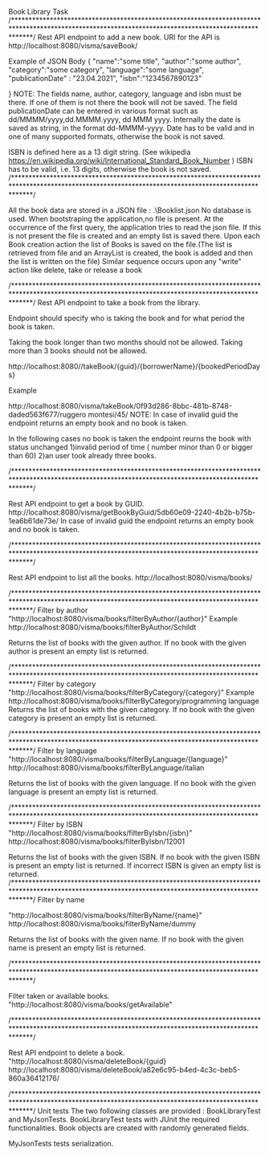 Book Library Task /*****************************************************************************************************************************************************/ Rest API endpoint to add a new book. URI for the API is http://localhost:8080/visma/saveBook/

Example of JSON Body { "name":"some title", "author":"some author", "category":"some category", "language":"some language", "publicationDate" : "23.04.2021", "isbn":"1234567890123"

} NOTE: The fields name, author, category, language and isbn must be there. If one of them is not there the book will not be saved. The field publicationDate can be entered in various format such as dd/MMMM/yyyy,dd.MMMM.yyyy, dd MMM yyyy. Internally the date is saved as string, in the format dd-MMMM-yyyy. Date has to be valid and in one of many supported formats, otherwise the book is not saved.

ISBN is defined here as a 13 digit string. (See wikipedia https://en.wikipedia.org/wiki/International_Standard_Book_Number ) ISBN has to be valid, i.e. 13 digits, otherwise the book is not saved. /*****************************************************************************************************************************************************/

All the book data are stored in a JSON file : .\Booklist.json No database is used. When bootstraping the application,no file is present. At the occurrence of the first query, the application tries to read the json file. If this is not present the file is created and an empty list is saved there. Upon each Book creation action the list of Books is saved on the file.(The list is retrieved from file and an ArrayList is created, the book is added and then the list is written on the file) Similar sequence occurs upon any "write" action like delete, take or release a book

/*****************************************************************************************************************************************************/ Rest API endpoint to take a book from the library.

Endpoint should specify who is taking the book and for what period the book is taken.

Taking the book longer than two months should not be allowed. Taking more than 3 books should not be allowed.

http://localhost:8080//takeBook/{guid}/{borrowerName}/{bookedPeriodDays}

Example

http://localhost:8080/visma/takeBook/0f93d286-8bbc-481b-8748-daded563f677/ruggero montesi/45/ NOTE: In case of invalid guid the endpoint returns an empty book and no book is taken.

In the following cases no book is taken the endpoint reurns the book with status unchanged 1)invalid period of time ( number minor than 0 or bigger than 60) 2)an user took already three books.

/*****************************************************************************************************************************************************/

Rest API endpoint to get a book by GUID. http://localhost:8080/visma/getBookByGuid/5db60e09-2240-4b2b-b75b-1ea6b61de73e/ In case of invalid guid the endpoint returns an empty book and no book is taken.

/*****************************************************************************************************************************************************/

Rest API endpoint to list all the books. http://localhost:8080/visma/books/

/*****************************************************************************************************************************************************/ Filter by author "http://localhost:8080/visma/books/filterByAuthor/{author}" Example http://localhost:8080/visma/books/filterByAuthor/Schildt

Returns the list of books with the given author. If no book with the given author is present an empty list is returned.

/*****************************************************************************************************************************************************/ Filter by category "http://localhost:8080/visma/books/filterByCategory/{category}" Example http://localhost:8080/visma/books/filterByCategory/programming language Returns the list of books with the given category. If no book with the given category is present an empty list is returned.

/*****************************************************************************************************************************************************/ Filter by language "http://localhost:8080/visma/books/filterByLanguage/{language}" http://localhost:8080/visma/books/filterByLanguage/italian

Returns the list of books with the given language. If no book with the given language is present an empty list is returned.

/*****************************************************************************************************************************************************/ Filter by ISBN "http://localhost:8080/visma/books/filterByIsbn/{isbn}" http://localhost:8080/visma/books/filterByIsbn/12001

Returns the list of books with the given ISBN. If no book with the given ISBN is present an empty list is returned. If incorrect ISBN is given an empty list is returned. /*****************************************************************************************************************************************************/ Filter by name

"http://localhost:8080/visma/books/filterByName/{name}" http://localhost:8080/visma/books/filterByName/dummy

Returns the list of books with the given name. If no book with the given name is present an empty list is returned.

/*****************************************************************************************************************************************************/

Filter taken or available books. "http://localhost:8080/visma/books/getAvailable"

/*****************************************************************************************************************************************************/

Rest API endpoint to delete a book. "http://localhost:8080/visma/deleteBook/{guid} http://localhost:8080/visma/deleteBook/a82e6c95-b4ed-4c3c-beb5-860a36412176/

/*****************************************************************************************************************************************************/ Unit tests The two following classes are provided : BookLibraryTest and MyJsonTests. BookLibraryTest tests with JUnit the required functionalities. Book objects are created with randomly generated fields.

MyJsonTests tests serialization.
